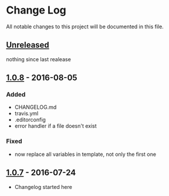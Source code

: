 # Change Log
All notable changes to this project will be documented in this file.


## [Unreleased]
nothing since last realease

## [1.0.8] - 2016-08-05
### Added
- CHANGELOG.md
- travis.yml
- .editorconfig
- error handler if a file doesn't exist

### Fixed
- now replace all variables in template, not only the first one


## [1.0.7] - 2016-07-24
- Changelog started here


[Unreleased]: https://github.com/viur-ignite/viur-ignite-html/compare/1.0.8...master
[1.0.8]: https://github.com/viur-ignite/viur-ignite-html/compare/1.0.7...1.0.8
[1.0.7]: https://github.com/viur-ignite/viur-ignite-html/compare/eb02bf6ab0fc7055ee3d7f94f1ad74b7e7bedf74...1.0.7
